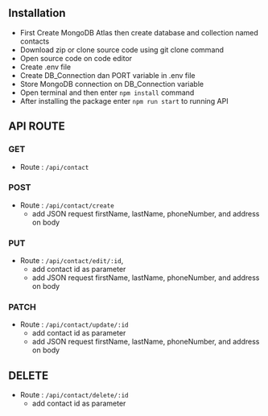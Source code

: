 ## Installation

-   First Create MongoDB Atlas then create database and collection named contacts
-   Download zip or clone source code using git clone command
-   Open source code on code editor
-   Create .env file
-   Create DB_Connection dan PORT variable in .env file
-   Store MongoDB connection on DB_Connection variable
-   Open terminal and then enter `npm install` command
-   After installing the package enter `npm run start` to running API

## API ROUTE

### GET

-   Route : `/api/contact`

### POST

-   Route : `/api/contact/create`
    -   add JSON request firstName, lastName, phoneNumber, and address on body

### PUT

-   Route : `/api/contact/edit/:id`,
    -   add contact id as parameter
    -   add JSON request firstName, lastName, phoneNumber, and address on body

### PATCH

-   Route : `/api/contact/update/:id`
    -   add contact id as parameter
    -   add JSON request firstName, lastName, phoneNumber, and address on body

## DELETE

-   Route : `/api/contact/delete/:id`
    -   add contact id as parameter
